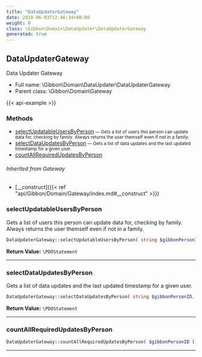 ```yaml
---
title: "DataUpdaterGateway"
date: 2018-06-03T12:46:34+00:00
weight: 0
class: \Gibbon\Domain\DataUpdater\DataUpdaterGateway
generated: true
---
```


## DataUpdaterGateway

Data Updater Gateway



* Full name: \Gibbon\Domain\DataUpdater\DataUpdaterGateway
* Parent class: \Gibbon\Domain\Gateway

{{< api-example >}} 



### Methods

- [selectUpdatableUsersByPerson](#selectupdatableusersbyperson)<small> — Gets a list of users this person can update data for, checking by family. Always returns the user themself even if not in a family.</small>
- [selectDataUpdatesByPerson](#selectdataupdatesbyperson)<small> — Gets a list of data updates and the last updated timestamp for a given user.</small>
- [countAllRequiredUpdatesByPerson](#countallrequiredupdatesbyperson)




###### Inherited from Gateway
- [__construct]({{< ref "api/Gibbon/Domain/Gateway/index.md#__construct" >}})



### selectUpdatableUsersByPerson

Gets a list of users this person can update data for, checking by family. Always returns the user themself even if not in a family.

```php
DataUpdaterGateway::selectUpdatableUsersByPerson( string $gibbonPersonID ): \PDOStatement
```






**Return Value:**
`\PDOStatement`  



---

### selectDataUpdatesByPerson

Gets a list of data updates and the last updated timestamp for a given user.

```php
DataUpdaterGateway::selectDataUpdatesByPerson( string $gibbonPersonID, $gibbonPersonIDSource = '' ): \PDOStatement
```






**Return Value:**
`\PDOStatement`  



---

### countAllRequiredUpdatesByPerson



```php
DataUpdaterGateway::countAllRequiredUpdatesByPerson( $gibbonPersonID )
```









---

